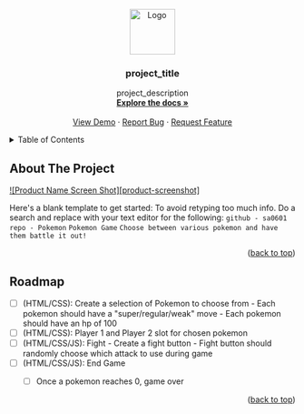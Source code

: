 <div id="top"></div>

<!-- PROJECT LOGO -->
<br />
<div align="center">
  <a href="https://github.com/github_username/repo_name">
    <img src="images/logo.png" alt="Logo" width="80" height="80">
  </a>

<h3 align="center">project_title</h3>

  <p align="center">
    project_description
    <br />
    <a href="https://github.com/github_username/repo_name"><strong>Explore the docs »</strong></a>
    <br />
    <br />
    <a href="https://github.com/github_username/repo_name">View Demo</a>
    ·
    <a href="https://github.com/github_username/repo_name/issues">Report Bug</a>
    ·
    <a href="https://github.com/github_username/repo_name/issues">Request Feature</a>
  </p>
</div>



<!-- TABLE OF CONTENTS -->
<details>
  <summary>Table of Contents</summary>
  <ol>
    <li>
      <a href="#about-the-project">About The Project</a>
      <ul>
        <li><a href="#built-with">Built With</a></li>
      </ul>
    </li>
    <li>
      <a href="#getting-started">Getting Started</a>
      <ul>
        <li><a href="#prerequisites">Prerequisites</a></li>
        <li><a href="#installation">Installation</a></li>
      </ul>
    </li>
    <li><a href="#usage">Usage</a></li>
    <li><a href="#roadmap">Roadmap</a></li>
  </ol>
</details>



<!-- ABOUT THE PROJECT -->
## About The Project

[![Product Name Screen Shot][product-screenshot]](https://example.com)

Here's a blank template to get started: To avoid retyping too much info. Do a search and replace with your text editor for the following: 
`github - sa0601`
`repo - Pokemon`
`Pokemon Game`
`Choose between various pokemon and have them battle it out!`

<p align="right">(<a href="#top">back to top</a>)</p>

<!-- ROADMAP -->
## Roadmap

- [ ] (HTML/CSS): Create a selection of Pokemon to choose from
        - Each pokemon should have a "super/regular/weak" move
        - Each pokemon should have an hp of 100
- [ ] (HTML/CSS): Player 1 and Player 2 slot for chosen pokemon
- [ ] (HTML/CSS/JS): Fight
        - Create a fight button
        - Fight button should randomly choose which attack to use during game
- [ ] (HTML/CSS/JS): End Game
    - [ ] Once a pokemon reaches 0, game over


<p align="right">(<a href="#top">back to top</a>)</p>



